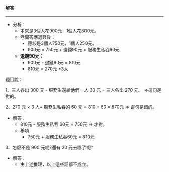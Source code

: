 #### 解答

------

- 分析：
  - 本來是3個人花900元，1個人花300元。
  - 老闆答應退錢後：
    - 應該是3個人750元，1個人250元。
    - 900元 = 750元 + 退錢90元 + 服務生私吞60元
  - **退錢90元：**
    - 900元 - 退錢90元 = 810元
    - 810元 = 270元 *3人 

題目說：

1、三人各出 300 元 - 服務生還給他們一人 30 元 = 三人各出 270 元。 =>這句是對的。

2、270 元 × 3 人+ 服務生私吞的 60 元 = 810 + 60 = 870元 => 這句是錯的。

- 解答：
  - 810元 - 服務生私吞 60元 = 750元 => 才對。
  - 移項
    - 750元 + 服務生私吞60元 = 810元

3、怎麼不是 900 元呢?還有 30 元去哪了呢?

- 解答：
  - 由上述推理，以上這些話都不成立。



